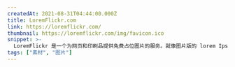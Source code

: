 ```yaml
---
createdAt: 2021-08-31T04:44:00.000Z
title: LoremFlickr.com
link: https://loremflickr.com/
thumbnail: https://loremflickr.com/img/favicon.ico
snippet: >-
  LoremFlickr 是一个为网页和印刷品提供免费占位图片的服务。就像图片版的 lorem Ipsum。
tags: ["素材", "图片"]
---
```

